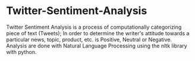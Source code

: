# Twitter-Sentiment-Analysis
Twitter Sentiment Analysis is a process of computationally categorizing piece of text (Tweets); In order to determine the writer's attitude towards a particular news, topic, product, etc. is Positive, Neutral or Negative.   Analysis are done with Natural Language Processing using the nltk library with python.
